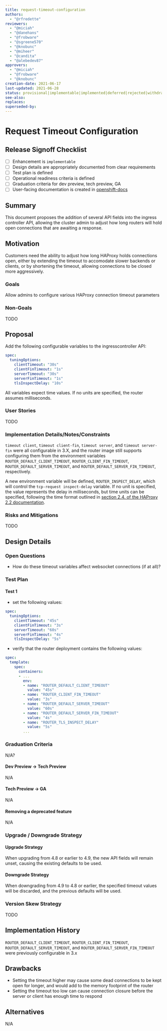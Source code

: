 ```yaml
---
title: request-timeout-configuration
authors:
  - "@rfredette"
reviewers:
  - "@miciah"
  - "@danehans"
  - "@frobware"
  - "@sgreene570"
  - "@knobunc"
  - "@miheer"
  - "@candita"
  - "@alebedev87"
approvers:
  - "@miciah"
  - "@frobware"
  - "@knobunc"
creation-date: 2021-06-17
last-updated: 2021-06-28
status: provisional|implementable|implemented|deferred|rejected|withdrawn|replaced|informational
see-also:
replaces:
superseded-by:
---
```


# Request Timeout Configuration

## Release Signoff Checklist

- [ ] Enhancement is `implementable`
- [ ] Design details are appropriately documented from clear requirements
- [ ] Test plan is defined
- [ ] Operational readiness criteria is defined
- [ ] Graduation criteria for dev preview, tech preview, GA
- [ ] User-facing documentation is created in [openshift-docs](https://github.com/openshift/openshift-docs/)

## Summary

This document proposes the addition of several API fields into the ingress
controller API, allowing the cluster admin to adjust how long routers will hold
open connections that are awaiting a response.

## Motivation

Customers need the ability to adjust how long HAProxy holds connections open,
either by extending the timeout to accomodate slower backends or clients, or by
shortening the timeout, allowing connections to be closed more aggressively.

### Goals

Allow admins to configure various HAProxy connection timeout parameters

### Non-Goals

TODO

## Proposal

Add the following configurable variables to the ingresscontroller API:
```yaml
spec:
  tuningOptions:
    clientTimeout: "30s"
    clientFinTimeout: "1s"
    serverTimeout: "30s"
    serverFinTimeout: "1s"
    tlsInspectDelay: "10s"
```

All variables expect time values. If no units are specified, the router assumes
milliseconds.

### User Stories

TODO

### Implementation Details/Notes/Constraints

`timeout client`, `timeout client-fin`, `timeout server`, and `timeout
server-fin` were all configurable in 3.X, and the router image still supports
configuring them from the environment variables
`ROUTER_DEFAULT_CLIENT_TIMEOUT`, `ROUTER_CLIENT_FIN_TIMEOUT`,
`ROUTER_DEFAULT_SERVER_TIMEOUT`, and `ROUTER_DEFAULT_SERVER_FIN_TIMEOUT`,
respectively.

A new environment variable will be defined, `ROUTER_INSPECT_DELAY`, which will
control the `tcp-request inspect-delay` variable. If no unit is specified, the
value represents the delay in milliseconds, but time units can be specified,
following the time format outlined in [section 2.4. of the HAProxy 2.2
documentation](https://github.com/haproxy/haproxy/blob/v2.2.0/doc/configuration.txt).

### Risks and Mitigations

TODO

## Design Details

### Open Questions

- How do these timeout variables affect websocket connections (if at all)?

### Test Plan

#### Test 1
- set the following values:
```yaml
spec:
  tuningOptions:
    clientTimeout: "45s"
    clientFinTimeout: "3s"
    serverTimeout: "60s"
    serverFinTimeout: "4s"
    tlsInspectDelay: "5s"
```
- verify that the router deployment contains the following values:
```yaml
spec:
  template:
    spec:
      containers:
      - ...
        env:
        - name: "ROUTER_DEFAULT_CLIENT_TIMEOUT"
          value: "45s"
        - name: "ROUTER_CLIENT_FIN_TIMEOUT"
          value: "3s"
        - name: "ROUTER_DEFAULT_SERVER_TIMEOUT"
          value: "60s"
        - name: "ROUTER_DEFAULT_SERVER_FIN_TIMEOUT"
          value: "4s"
        - name: "ROUTER_TLS_INSPECT_DELAY"
          value: "5s"
        ...
```

### Graduation Criteria

N/A?

#### Dev Preview -> Tech Preview

N/A

#### Tech Preview -> GA

N/A

#### Removing a deprecated feature

N/A

### Upgrade / Downgrade Strategy

#### Upgrade Strategy

When upgrading from 4.8 or earlier to 4.9, the new API fields will remain
unset, causing the existing defaults to be used.

#### Downgrade Strategy

When downgrading from 4.9 to 4.8 or earlier, the specified timeout values will
be discarded, and the previous defaults will be used.

### Version Skew Strategy

TODO

## Implementation History

`ROUTER_DEFAULT_CLIENT_TIMEOUT`, `ROUTER_CLIENT_FIN_TIMEOUT`,
`ROUTER_DEFAULT_SERVER_TIMEOUT`, and `ROUTER_DEFAULT_SERVER_FIN_TIMEOUT` were
previously configurable in 3.x

## Drawbacks

- Setting the timeout higher may cause some dead connections to be kept open
  for longer, and would add to the memory footprint of the router
- Setting the timeout too low can cause connection closure before the server or
  client has enough time to respond

## Alternatives

N/A
